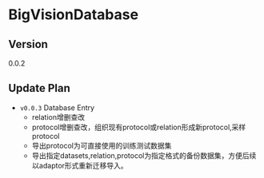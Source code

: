 # BigVisionDatabase

## Version
0.0.2

## Update Plan
- `v0.0.3` Database Entry
  - relation增删查改
  - protocol增删查改，组织现有protocol或relation形成新protocol,采样protocol
  - 导出protocol为可直接使用的训练测试数据集
  - 导出指定datasets,relation,protocol为指定格式的备份数据集，方便后续以adaptor形式重新迁移导入。


